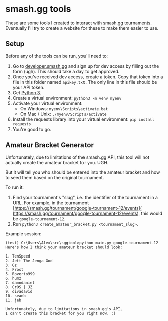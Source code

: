 # smash.gg tools

These are some tools I created to interact with smash.gg tournaments.
Eventually I'll try to create a website for these to make them easier to use.

## Setup

Before any of the tools can be run, you'll need to:

1. Go to [developer.smash.gg](http://developer.smash.gg) and sign up for dev access
   by filling out the form (ugh). This should take a day to get approved.
2. Once you've received dev access, create a token. Copy that token into a file
   in this folder named `apikey.txt`. The only line in this file should be your
   API token.
3. Get [Python 3](https://www.python.org/downloads/).
4. Create a virtual environment: `python3 -m venv myenv`
5. Activate your virtual environment:
   - On Windows: `myenv\Scripts\activate.bat`
   - On Mac / Unix: `./myenv/Scripts/activate`
6. Install the requests library into your virtual environment: `pip install requests`
7. You're good to go.

## Amateur Bracket Generator

Unfortunately, due to limitations of the smash.gg API, this tool will not actually
create the amateur bracket for you. UGH.

But it will tell you who should be entered into the amateur bracket and how to seed
them based on the original tournament.

To run it:

1. Find your tournament's "slug", i.e. the identifier of the tournament in a URL.
   For example, in the tournament
   [https://smash.gg/tournament/google-tournament-12/events](
   https://smash.gg/tournament/google-tournament-12/events), this would be
   `google-tournament-12`.
2. Run `python3 create_amateur_bracket.py <tournament_slug>`.

Example session:

```
(test) C:\Users\Alex\src\sggtool>python main.py google-tournament-12
Here's how I think your amateur bracket should look:

1. TenSpeed
2. Jett The Jenga God
3. Gz
4. Frost
5. Roverto999
6. humz
7. damndaniel
8. CrOS | JZ
9. divadavid
10. seanb
11. jeb

Unfortunately, due to limitations in smash.gg's API,
I can't create this bracket for you right now. :(    
```
